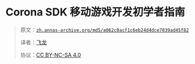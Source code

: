 # Corona SDK 移动游戏开发初学者指南

> 原文：[`zh.annas-archive.org/md5/a062c0acf1c6eb24d4dce7039ad45f82`](https://zh.annas-archive.org/md5/a062c0acf1c6eb24d4dce7039ad45f82)
> 
> 译者：[飞龙](https://github.com/wizardforcel)
> 
> 协议：[CC BY-NC-SA 4.0](http://creativecommons.org/licenses/by-nc-sa/4.0/)